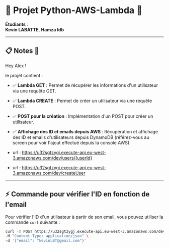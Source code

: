 
# 🚀 **Projet Python-AWS-Lambda** 🐍  
**Étudiants** :  
**Kevin LABATTE**, **Hamza Idb**  

---

## 📋 **Notes** 📝

Hey Alex !

le projet contient :

- ✅ **Lambda GET** : Permet de récupérer les informations d'un utilisateur via une requête GET.
- ✅ **Lambda CREATE** : Permet de créer un utilisateur via une requête POST.
- ✅ **POST pour la création** : Implémentation d'un POST pour créer un utilisateur.
- ✅ **Affichage des ID et emails depuis AWS** : Récupération et affichage des ID et emails d'utilisateurs depuis DynamoDB (référez-vous au screen pour voir l'ajout effectué depuis la console AWS).

- url : https://u32sgtzygj.execute-api.eu-west-3.amazonaws.com/dev/users/{userId}
- url : https://u32sgtzygj.execute-api.eu-west-3.amazonaws.com/dev/createUser

---

## ⚡ **Commande pour vérifier l'ID en fonction de l'email**

Pour vérifier l'ID d'un utilisateur à partir de son email, vous pouvez utiliser la commande `curl` suivante :

```bash
curl -X POST https://u32sgtzygj.execute-api.eu-west-3.amazonaws.com/dev/createUser \
-H "Content-Type: application/json" \
-d '{"email": "kevinLBT@gmail.com"}'
```

